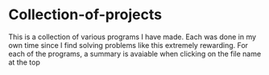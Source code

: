 # Collection-of-projects
This is a collection of various programs I have made. Each was done in my own time since I find solving problems like this extremely rewarding. For each of the programs, a summary is avaiable when clicking on the file name at the top
